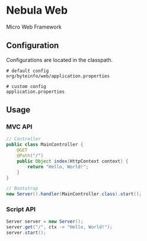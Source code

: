 Nebula Web
==========

Micro Web Framework


Configuration
-------------

Configurations are located in the classpath.
```
# default config
org/byteinfo/web/application.properties

# custom config
application.properties
```


Usage
-----

### MVC API
```java
// Controller
public class MainController {
	@GET
	@Path("/")
	public Object index(HttpContext context) {
		return "Hello, World!";
	} 
}

// Bootstrap
new Server().handler(MainController.class).start();
```

### Script API
```java
Server server = new Server();
server.get("/", ctx -> "Hello, World!");
server.start();
```
